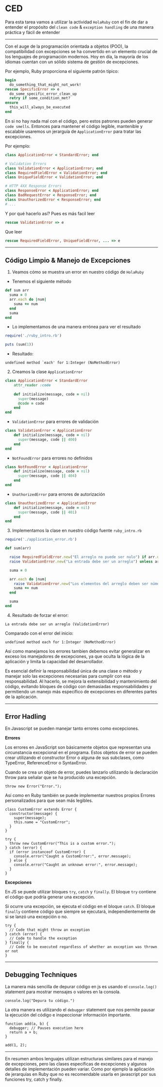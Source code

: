 # CED

Para esta tarea vamos a utilizar la actividad `HolaRuby` con el fin de dar a entender el propósito del `clean code` & `exception handling` de una manera práctica y fácil de entender

***

Con el auge de la programación orientada a objetos (POO), la compatibilidad con excepciones se ha convertido en un elemento crucial de los lenguajes de programación modernos. Hoy en día, la mayoría de los idiomas cuentan con un sólido sistema de gestión de excepciones. 

Por ejemplo, Ruby proporciona el siguiente patrón típico:

```Ruby
begin
  do_something_that_might_not_work!
rescue SpecificError => e
  do_some_specific_error_clean_up
  retry if some_condition_met?
ensure
  this_will_always_be_executed
end
```

En si no hay nada mal con el código, pero estos patrones pueden generar `code smells`. Entonces para mantener el código legible, mantenible y escalable usaremos un jerarguía de `ApplicationError` para tratar las excepciones.

Por ejemplo:

```Ruby
class ApplicationError < StandardError; end

# Validation Errors
class ValidationError < ApplicationError; end
class RequiredFieldError < ValidationError; end
class UniqueFieldError < ValidationError; end

# HTTP 4XX Response Errors
class ResponseError < ApplicationError; end
class BadRequestError < ResponseError; end
class UnauthorizedError < ResponseError; end
# ...
```

Y por qué hacerlo así? Pues es más facil leer

```ruby
rescue ValidationError => e
```

Que leer

```ruby
rescue RequiredFieldError, UniqueFieldError, ... => e
```
***

## Código Limpio & Manejo de Excepciones

1. Veamos cómo se muestra un error en nuestro código de `HolaRuby`

- Tenemos el siguiente método

```Ruby
def sum arr
  suma = 0
  arr.each do |num|
    suma += num
  end
  suma
end
```

- Lo implementamos de una manera errónea para ver el resultado

```Ruby
require('./ruby_intro.rb')

puts (sum(1))
```

- Resultado:

```Shell
undefined method `each' for 1:Integer (NoMethodError)
```

2. Creamos la clase `ApplicationError`
```Ruby
class ApplicationError < StandardError
    attr_reader :code
  
    def initialize(message, code = nil)
      super(message)
      @code = code
    end
end
```

- `ValidationError` para errores de validación

```Ruby
class ValidationError < ApplicationError
    def initialize(message, code = nil)
      super(message, code || 400)
    end
end
```

- `NotFoundError` para errores no definidos

```Ruby
class NotFoundError < ApplicationError
    def initialize(message, code = nil)
      super(message, code || 404)
    end
end
```

- `UnathorizedError` para errores de autorización

```Ruby
class UnauthorizedError < ApplicationError
    def initialize(message, code = nil)
      super(message, code || 401)
    end
end
```

3. Implementamos la clase en nuestro código fuente `ruby_intro.rb`

```Ruby
require('./application_error.rb')

def sum(arr)

  raise RequiredFieldError.new("El arreglo no puede ser nulo") if arr.nil?
  raise ValidationError.new("La entrada debe ser un arreglo") unless arr.is_a?(Array)

  suma = 0

  arr.each do |num|
    raise ValidationError.new("Los elementos del arreglo deben ser números") unless num.is_a?(Numeric)
    suma += num
  end

  suma
end
```

4. Resultado de forzar el error:

```Shell
La entrada debe ser un arreglo (ValidationError)
```

Comparado con el error del inicio: 

```Shell
undefined method each for 1:Integer (NoMethodError)
``` 

Así como manejamos los errores tambien debemos evitar generalizar en exceso los manejadores de excepciones, ya que oculta la lógica de la aplicación y limita la capacidad del desarrollador. 

Es esencial definir la responsabilidad única de una clase o método y manejar solo las excepciones necesarias para cumplir con esa responsabilidad. Al hacerlo, se mejora la extensibilidad y mantenimiento del código, evitando bloques de código con demasiadas responsabilidades y permitiendo un manejo más específico de excepciones en diferentes partes de la aplicación.

***
## Error Hadling

En Javascript se pueden manejar tanto errores como excepciones.

**Errores**

Los errores en JavaScript son básicamente objetos que representan una circunstancia excepcional en el programa. Estos objetos de error se pueden crear utilizando el constructor Error o alguna de sus subclases, como TypeError, ReferenceError o SyntaxError. 

Cuando se crea un objeto de error, puedes lanzarlo utilizando la declaración throw para señalar que se ha producido una excepción.

```Js
throw new Error("Error.");
```

Así como en Ruby también se puede implementar nuestros propios Errores personalizados para que sean más legibles.
```JS
class CustomError extends Error {
  constructor(message) {
    super(message);
    this.name = "CustomError";
  }
}

try {
  throw new CustomError("This is a custom error.");
} catch (error) {
  if (error instanceof CustomError) {
    console.error("Caught a CustomError:", error.message);
  } else {
    console.error("Caught an unknown error:", error.message);
  }
}
```

**Excepciones**

En JS se puede utilizar bloques `try`, `catch` y `finally`. El bloque `try` contiene el código que podría generar una excepción.

Si ocurre una excepción, se ejecuta el código en el bloque `catch`. El bloque `finally` contiene código que siempre se ejecutará, independientemente de si se lanzó una excepción o no.

```Js
try {
  // Code that might throw an exception
} catch (error) {
  // Code to handle the exception
} finally {
  // Code to be executed regardless of whether an exception was thrown or not
}
```
***

## Debugging Techniques

La manera más sencilla de depurar código en js es usando el `console.log()` statement para mostrar mensajes o valores en la consola.

```JS
console.log("Depura tu código.")
```

La otra manera es utilizando el `debugger` statement que nos permite pausar la ejecución del código e inspeccionar información importante.

```JS
function add(a, b) {
  debugger; // Pauses execution here
  return a + b;
}

add(1, 2);
```
***

En resumen ambos lenguajes utilizan estructuras similares para el manejo de excepciones, pero las clases específicas de excepciones y algunos detalles de implementación pueden variar. Como por ejemplo la aplicación de jerarquías en Ruby que no es recomendable usarla en javascript por sus funciones try, catch y finally.

